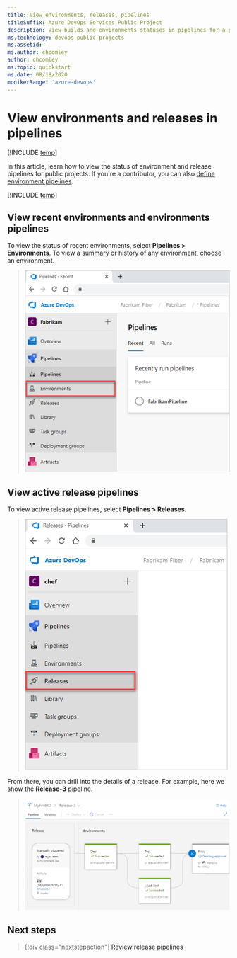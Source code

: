 ```yaml
---
title: View environments, releases, pipelines 
titleSuffix: Azure DevOps Services Public Project
description: View builds and environments statuses in pipelines for a public project.
ms.technology: devops-public-projects
ms.assetid: 
ms.author: chcomley
author: chcomley
ms.topic: quickstart
ms.date: 08/18/2020
monikerRange: 'azure-devops'
---
```


# View environments and releases in pipelines

[!INCLUDE [temp](includes/version-public-projects.md)]  

In this article, learn how to view the status of environment and release pipelines for public projects. If you're a contributor, you can also [define environment pipelines](../../pipelines/build/ci-public.md?toc=/azure/devops/organizations/public/toc.json&bc=/azure/devops/organizations/public/breadcrumb/toc.json).  

[!INCLUDE [temp](includes/anon-user.md)]

## View recent environments and environments pipelines  

To view the status of recent environments, select  **Pipelines > Environments**. To view a summary or history of any environment, choose an environment.

> ![Pipelines > Recent environments, new navigation ](media/pipelines/view-environments-pipelines.png)

## View active release pipelines

To view active release pipelines, select **Pipelines > Releases**.

> ![Pipelines, Recent Releases, new navigation ](media/pipelines/view-releases-pipelines.png)

From there, you can drill into the details of a release. For example, here we show  the **Release-3** pipeline.

> ![Pipelines, Environments status page ](media/pipelines/release-chart.png)

## Next steps

> [!div class="nextstepaction"]
> [Review release pipelines](../../pipelines/release/index.md)

